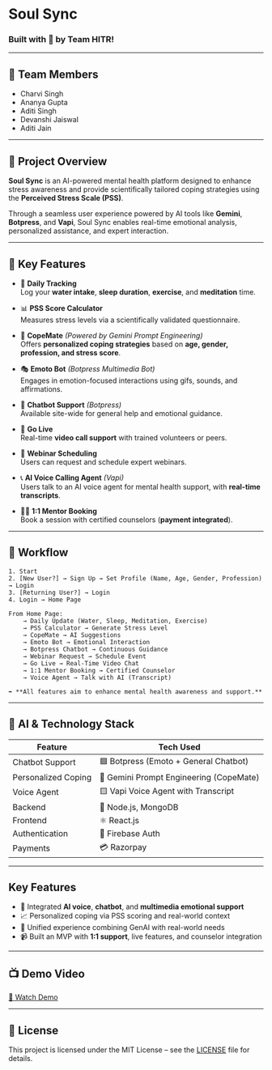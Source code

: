 # Soul Sync 
### Built with 💙 by Team HITR!

---

## 👥 Team Members

- Charvi Singh
- Ananya Gupta
- Aditi Singh
- Devanshi Jaiswal
- Aditi Jain
  

---

## 🎯 Project Overview

**Soul Sync** is an AI-powered mental health platform designed to enhance stress awareness and provide scientifically tailored coping strategies using the **Perceived Stress Scale (PSS)**. 

Through a seamless user experience powered by AI tools like **Gemini**, **Botpress**, and **Vapi**, Soul Sync enables real-time emotional analysis, personalized assistance, and expert interaction.

---

## 🌟 Key Features

- 🧘 **Daily Tracking**  
  Log your **water intake**, **sleep duration**, **exercise**, and **meditation** time.

- 📊 **PSS Score Calculator**  
  Measures stress levels via a scientifically validated questionnaire.

- 🤖 **CopeMate** *(Powered by Gemini Prompt Engineering)*  
  Offers **personalized coping strategies** based on **age, gender, profession, and stress score**.

- 🎭 **Emoto Bot** *(Botpress Multimedia Bot)*  
  Engages in emotion-focused interactions using gifs, sounds, and affirmations.

- 💬 **Chatbot Support** *(Botpress)*  
  Available site-wide for general help and emotional guidance.

- 🎥 **Go Live**  
  Real-time **video call support** with trained volunteers or peers.

- 📅 **Webinar Scheduling**  
  Users can request and schedule expert webinars.

- 📞 **AI Voice Calling Agent** *(Vapi)*  
  Users talk to an AI voice agent for mental health support, with **real-time transcripts**.

- 🧑‍⚕️ **1:1 Mentor Booking**  
  Book a session with certified counselors (**payment integrated**).

---

## 🔄 Workflow

```text
1. Start
2. [New User?] → Sign Up → Set Profile (Name, Age, Gender, Profession) → Login
3. [Returning User?] → Login
4. Login → Home Page

From Home Page:
    → Daily Update (Water, Sleep, Meditation, Exercise)
    → PSS Calculator → Generate Stress Level
    → CopeMate → AI Suggestions
    → Emoto Bot → Emotional Interaction
    → Botpress Chatbot → Continuous Guidance
    → Webinar Request → Schedule Event
    → Go Live → Real-Time Video Chat
    → 1:1 Mentor Booking → Certified Counselor
    → Voice Agent → Talk with AI (Transcript)

➡️ **All features aim to enhance mental health awareness and support.**
```

---

## 🧠 AI & Technology Stack

| Feature              | Tech Used                              |
|----------------------|----------------------------------------|
| Chatbot Support      | 🟦 Botpress (Emoto + General Chatbot)   |
| Personalized Coping  | 🔷 Gemini Prompt Engineering (CopeMate) |
| Voice Agent          | 🟨 Vapi Voice Agent with Transcript      |
| Backend              | 🔧 Node.js, MongoDB                     |
| Frontend             | ⚛️ React.js                            |
| Authentication       | 🔐 Firebase Auth                        |
| Payments             | 💳 Razorpay                             |

---

## Key Features
- 🧠 Integrated **AI voice**, **chatbot**, and **multimedia emotional support**
- 📈 Personalized coping via PSS scoring and real-world context
- 🔗 Unified experience combining GenAI with real-world needs
- 📹 Built an MVP with **1:1 support**, live features, and counselor integration

---

## 📺 Demo Video

[🔗 Watch Demo](https://youtu.be/4NR3KjbkEhg?si=mDW0ilsIF1sdW8SJ)

---

## 📝 License

This project is licensed under the MIT License – see the [LICENSE](LICENSE) file for details.
